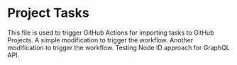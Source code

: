 # Project Tasks

This file is used to trigger GitHub Actions for importing tasks to GitHub Projects.
A simple modification to trigger the workflow.
Another modification to trigger the workflow.
Testing Node ID approach for GraphQL API.
